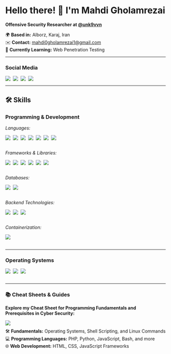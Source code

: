 # Hello there! 👋 I'm Mahdi Gholamrezai  
**Offensive Security Researcher at [@unk9vvn](#)**  

🌍 **Based in:** Alborz, Karaj, Iran  
✉️ **Contact:** [mahdi0gholamrezai1@gmail.com](mailto:mahdi0gholamrezai1@gmail.com)  
🧠 **Currently Learning:** Web Penetration Testing  

---

### Social Media  
<div style="display: flex; flex-wrap: wrap; gap: 8px;">
  <a href="https://t.me/M0hdi1" style="text-decoration: none; color: inherit;">
    <img src="https://img.shields.io/badge/-Telegram-0088cc?style=flat&logo=telegram&logoColor=white" />
  </a>
  <a href="https://x.com/M0hdi1" style="text-decoration: none; color: inherit;">
    <img src="https://img.shields.io/badge/-000000?style=flat&logo=x&logoColor=white" />
  </a>
  <a href="https://linkedin.com/in/m0hdi1" style="text-decoration: none; color: inherit;">
    <img src="https://img.shields.io/badge/-LinkedIn-0077B5?style=flat&logo=linkedin&logoColor=white" />
  </a>
  <a href="https://www.instagram.com/m0hdi1_gh" style="text-decoration: none; color: inherit;">
    <img src="https://img.shields.io/badge/-Instagram-E4405F?style=flat&logo=instagram&logoColor=white" />
  </a>
</div>

---

## 🛠️ Skills  

### Programming & Development  
*Languages:* 
<div style="display: flex; flex-wrap: wrap; gap: 8px;">
  <img src="https://img.shields.io/badge/-PHP-777BB4?style=flat&logo=php&logoColor=white" />
  <img src="https://img.shields.io/badge/-Python-3776AB?style=flat&logo=python&logoColor=white" />
  <img src="https://img.shields.io/badge/-JavaScript-F7DF1E?style=flat&logo=javascript&logoColor=black" />
  <img src="https://img.shields.io/badge/-Go-61DAFB?style=flat&logo=go&logoColor=white" />
  <img src="https://img.shields.io/badge/-C%23-239120?style=flat&logo=c-sharp&logoColor=white" />
  <img src="https://img.shields.io/badge/-Java-007396?style=flat&logo=java&logoColor=white" />
  <img src="https://img.shields.io/badge/-Bash-4EAA25?style=flat&logo=gnu-bash&logoColor=white" />
</div>
<br />

*Frameworks & Libraries:*  
<div style="display: flex; flex-wrap: wrap; gap: 8px;">
  <img src="https://img.shields.io/badge/-React-61DAFB?style=flat&logo=react&logoColor=black" />
  <img src="https://img.shields.io/badge/-React%20Native-61DAFB?style=flat&logo=react&logoColor=black" />
  <img src="https://img.shields.io/badge/-jQuery-0769AD?style=flat&logo=jquery&logoColor=white" />
  <img src="https://img.shields.io/badge/-Bootstrap-7952B3?style=flat&logo=bootstrap&logoColor=white" />
  <img src="https://img.shields.io/badge/-TailwindCSS-06B6D4?style=flat&logo=tailwind-css&logoColor=white" />
  <img src="https://img.shields.io/badge/-Express-000000?style=flat&logo=express&logoColor=white" />
</div>
<br />

*Databases:*  
<div style="display: flex; flex-wrap: wrap; gap: 8px;">
  <img src="https://img.shields.io/badge/-MongoDB-47A248?style=flat&logo=mongodb&logoColor=white" />
  <img src="https://img.shields.io/badge/-MySQL-4479A1?style=flat&logo=mysql&logoColor=white" />
</div>
<br />

*Backend Technologies:*  
<div style="display: flex; flex-wrap: wrap; gap: 8px;">
  <img src="https://img.shields.io/badge/-Node.js-339933?style=flat&logo=node_js&logoColor=white" />
  <img src="https://img.shields.io/badge/-ASP.NET-5C2D91?style=flat&logo=dotnet&logoColor=white" />
  <img src="https://img.shields.io/badge/-Slim_Framework-74AFCD?style=flat&logo=php&logoColor=white" />
</div>
<br />

*Containerization:* 

<div style="display: flex; flex-wrap: wrap; gap: 8px;">
  <img src="https://img.shields.io/badge/-Docker-2496ED?style=flat&logo=docker&logoColor=white" />
</div>
<br />

---

### Operating Systems  
<div style="display: flex; flex-wrap; wrap; gap: 8px;">
  <img src="https://img.shields.io/badge/-Linux-FCC624?style=flat&logo=linux&logoColor=black" />
  <img src="https://img.shields.io/badge/-Ubuntu-E95420?style=flat&logo=ubuntu&logoColor=white" />
  <img src="https://img.shields.io/badge/-Kali_Linux-557C94?style=flat&logo=kali-linux&logoColor=white" />
</div>
<br />

---

### 📚 Cheat Sheets & Guides  

**Explore my Cheat Sheet for Programming Fundamentals and Prerequisites in Cyber Security:**  
<div style="display: flex; flex-direction: column; gap: 8px;">
  <a href="https://m0hdi1.gitbook.io/introduction" style="text-decoration: none; color: inherit;">
    <img src="https://img.shields.io/badge/Master%20Programming%20%26%20Cybersecurity%20Essentials-563D7C?style=flat&logo=gitbook&logoColor=white" />
  </a>
  <ul style="margin: 0; padding: 0; list-style: none;">
    <li>🛠️ <b>Fundamentals:</b> Operating Systems, Shell Scripting, and Linux Commands</li>
    <li>💻 <b>Programming Languages:</b> PHP, Python, JavaScript, Bash, and more</li>
    <li>🌐 <b>Web Development:</b> HTML, CSS, JavaScript Frameworks</li>
  </ul>
</div>
